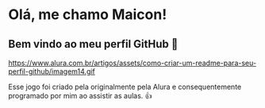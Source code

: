 # Olá, me chamo Maicon! 
## Bem vindo ao meu perfil GitHub 👋

https://www.alura.com.br/artigos/assets/como-criar-um-readme-para-seu-perfil-github/imagem14.gif

Esse jogo foi criado pela originalmente pela Alura e consequentemente programado por mim ao assistir as aulas. 👍
